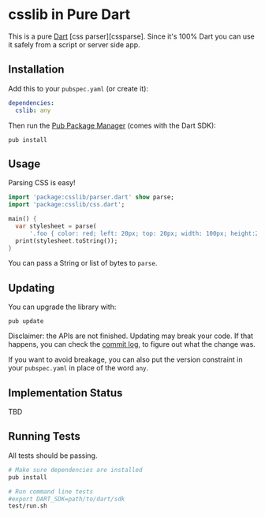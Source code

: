 csslib in Pure Dart
===================

This is a pure [Dart][dart] [css parser][cssparse]. Since it's 100%
Dart you can use it safely from a script or server side app.

Installation
------------

Add this to your `pubspec.yaml` (or create it):
```yaml
dependencies:
  cslib: any
```
Then run the [Pub Package Manager][pub] (comes with the Dart SDK):

    pub install

Usage
-----

Parsing CSS is easy!
```dart
import 'package:csslib/parser.dart' show parse;
import 'package:csslib/css.dart';

main() {
  var stylesheet = parse(
      '.foo { color: red; left: 20px; top: 20px; width: 100px; height:200px }');
  print(stylesheet.toString());
}
```

You can pass a String or list of bytes to `parse`.


Updating
--------

You can upgrade the library with:

    pub update

Disclaimer: the APIs are not finished. Updating may break your code. If that
happens, you can check the
[commit log](https://github.com/dart-lang/csslib/commits/master), to figure
out what the change was.

If you want to avoid breakage, you can also put the version constraint in your
`pubspec.yaml` in place of the word `any`.


Implementation Status
---------------------

TBD

Running Tests
-------------

All tests should be passing.
```bash
# Make sure dependencies are installed
pub install

# Run command line tests
#export DART_SDK=path/to/dart/sdk
test/run.sh
```

[dart]: http://www.dartlang.org/
[pub]: http://www.dartlang.org/docs/pub-package-manager/

